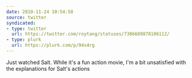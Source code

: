 ```yaml
---
date: 2010-11-24 10:54:58
source: twitter
syndicated:
- type: twitter
  url: https://twitter.com/roytang/statuses/7386689878106112/
- type: plurk
  url: https://plurk.com/p/94s4rg
---
```


Just watched Salt. While it's a fun action movie, I'm a bit unsatisfied with the explanations for Salt's actions